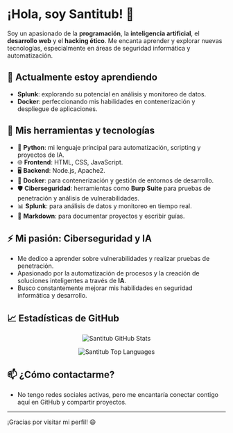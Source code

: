 # ¡Hola, soy Santitub! 👋

Soy un apasionado de la **programación**, la **inteligencia artificial**, el **desarrollo web** y el **hacking ético**. Me encanta aprender y explorar nuevas tecnologías, especialmente en áreas de seguridad informática y automatización.

## 🌱 Actualmente estoy aprendiendo
- **Splunk**: explorando su potencial en análisis y monitoreo de datos.
- **Docker**: perfeccionando mis habilidades en contenerización y despliegue de aplicaciones.

## 🔧 Mis herramientas y tecnologías
- 🐍 **Python**: mi lenguaje principal para automatización, scripting y proyectos de IA.
- 🌐 **Frontend**: HTML, CSS, JavaScript.
- 🖥️ **Backend**: Node.js, Apache2.
- 🐳 **Docker**: para contenerización y gestión de entornos de desarrollo.
- 🛡️ **Ciberseguridad**: herramientas como **Burp Suite** para pruebas de penetración y análisis de vulnerabilidades.
- 📊 **Splunk**: para análisis de datos y monitoreo en tiempo real.
- 📑 **Markdown**: para documentar proyectos y escribir guías.

## ⚡ Mi pasión: **Ciberseguridad y IA**
- Me dedico a aprender sobre vulnerabilidades y realizar pruebas de penetración.
- Apasionado por la automatización de procesos y la creación de soluciones inteligentes a través de **IA**.
- Busco constantemente mejorar mis habilidades en seguridad informática y desarrollo.

## 📈 Estadísticas de GitHub

<p align="center">
  <img src="https://github-readme-stats.vercel.app/api?username=Santitub&show_icons=true&locale=en" alt="Santitub GitHub Stats" />
</p>

<p align="center">
  <img src="https://github-readme-stats.vercel.app/api/top-langs?username=Santitub&show_icons=true&locale=en&layout=compact" alt="Santitub Top Languages" />
</p>

## 📫 ¿Cómo contactarme?
- No tengo redes sociales activas, pero me encantaría conectar contigo aquí en GitHub y compartir proyectos.

---

¡Gracias por visitar mi perfil! 😄
